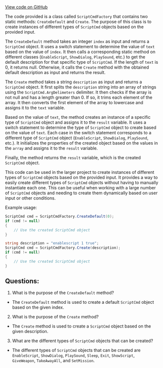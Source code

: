 [View code on GitHub](https://github.com/TieHaxJan/Brick-Force/Assembly-CSharp\ScriptCmdFactory.cs)

The code provided is a class called `ScriptCmdFactory` that contains two static methods: `CreateDefault` and `Create`. The purpose of this class is to create instances of different types of `ScriptCmd` objects based on the provided input.

The `CreateDefault` method takes an integer `index` as input and returns a `ScriptCmd` object. It uses a switch statement to determine the value of `text` based on the value of `index`. It then calls a corresponding static method on different classes (`EnableScript`, `ShowDialog`, `PlaySound`, etc.) to get the default description for that specific type of `ScriptCmd`. If the length of `text` is 0, it returns null. Otherwise, it calls the `Create` method with the obtained default description as input and returns the result.

The `Create` method takes a string `description` as input and returns a `ScriptCmd` object. It first splits the `description` string into an array of strings using the `ScriptCmd.ArgDelimeters` delimiter. It then checks if the array is not null and has a length greater than 0. If so, it trims each element of the array. It then converts the first element of the array to lowercase and assigns it to the `text` variable.

Based on the value of `text`, the method creates an instance of a specific type of `ScriptCmd` object and assigns it to the `result` variable. It uses a switch statement to determine the type of `ScriptCmd` object to create based on the value of `text`. Each case in the switch statement corresponds to a different type of `ScriptCmd` object (`EnableScript`, `ShowDialog`, `PlaySound`, etc.). It initializes the properties of the created object based on the values in the `array` and assigns it to the `result` variable.

Finally, the method returns the `result` variable, which is the created `ScriptCmd` object.

This code can be used in the larger project to create instances of different types of `ScriptCmd` objects based on the provided input. It provides a way to easily create different types of `ScriptCmd` objects without having to manually instantiate each one. This can be useful when working with a large number of `ScriptCmd` objects and needing to create them dynamically based on user input or other conditions.

Example usage:

```csharp
ScriptCmd cmd = ScriptCmdFactory.CreateDefault(0);
if (cmd != null)
{
    // Use the created ScriptCmd object
}
```

```csharp
string description = "enablescript 1 true";
ScriptCmd cmd = ScriptCmdFactory.Create(description);
if (cmd != null)
{
    // Use the created ScriptCmd object
}
```
## Questions: 
 1. What is the purpose of the `CreateDefault` method?
- The `CreateDefault` method is used to create a default `ScriptCmd` object based on the given index. 

2. What is the purpose of the `Create` method?
- The `Create` method is used to create a `ScriptCmd` object based on the given description.

3. What are the different types of `ScriptCmd` objects that can be created?
- The different types of `ScriptCmd` objects that can be created are `EnableScript`, `ShowDialog`, `PlaySound`, `Sleep`, `Exit`, `ShowScript`, `GiveWeapon`, `TakeAwayAll`, and `SetMission`.